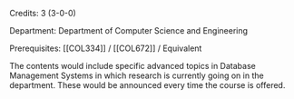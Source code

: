 Credits: 3 (3-0-0)

Department: Department of Computer Science and Engineering

Prerequisites: [[COL334]] / [[COL672]] / Equivalent

The contents would include specific advanced topics in Database Management Systems in which research is currently going on in the department. These would be announced every time the course is offered.